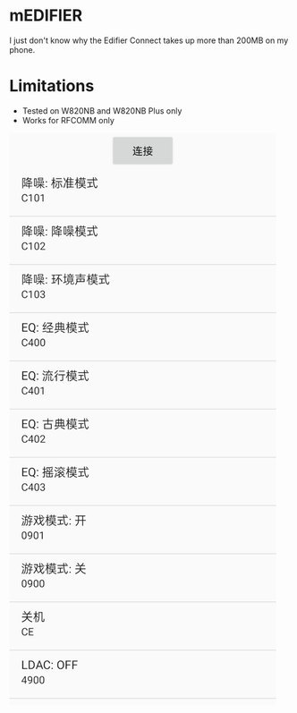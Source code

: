 # mEDIFIER
I just don't know why the Edifier Connect takes up more than 200MB on my phone.  

# Limitations
+ Tested on W820NB and W820NB Plus only
+ Works for RFCOMM only  

![preview](doc/preview.png)  